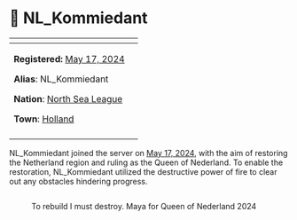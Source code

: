 # 👤 NL\_Kommiedant

<table data-view="cards" data-full-width="false"><thead><tr><th></th><th data-hidden data-card-cover data-type="files"></th></tr></thead><tbody><tr><td><p><strong>Registered:</strong> <a href="../../../server-dates/may-24.md#may-17">May 17, 2024</a></p><p><strong>Alias</strong>: NL_Kommiedant</p><p><strong>Nation</strong>: <a href="../nations/north-sea-league.md">North Sea League</a></p><p><strong>Town</strong>: <a href="../towns/holland.md">Holland</a></p></td><td></td></tr><tr><td><img src="../../../.gitbook/assets/NL_KommiedantSkin.png" alt=""></td><td></td></tr></tbody></table>

NL\_Kommiedant joined the server on [May 17, 2024](../../../server-dates/may-24.md#may-17), with the aim of restoring the Netherland region and ruling as the Queen of Nederland. To enable the restoration, NL\_Kommiedant utilized the destructive power of fire to clear out any obstacles hindering progress.

<figure><img src="../../../.gitbook/assets/screenshoot1.png" alt=""><figcaption><p>To rebuild I must destroy. Maya for Queen of Nederland 2024</p></figcaption></figure>
